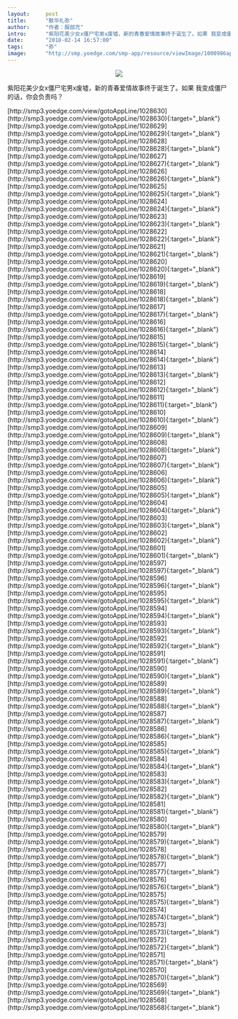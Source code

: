 ```yaml
---
layout:     post
title:      "散华礼弥"
author:     "作者：服部充"
intro:      "紫阳花美少女x僵尸宅男x废墟，新的青春爱情故事终于诞生了。如果 我变成僵尸的话，你会负责吗？"
date:       "2018-02-14 16:57:00"
tags:       "弥"
image:      "http://smp.yoedge.com/smp-app/resource/viewImage/1000986appline.png"
---
```

<div style="text-align: center">
<p><img src="http://smp.yoedge.com/smp-app/resource/viewImage/1000986appline.png"/></p>
</div>
<p class="post-meta">
<span>紫阳花美少女x僵尸宅男x废墟，新的青春爱情故事终于诞生了。如果 我变成僵尸的话，你会负责吗？</span>
</p>
[http://smp3.yoedge.com/view/gotoAppLine/1028630](http://smp3.yoedge.com/view/gotoAppLine/1028630){:target="_blank"}
[http://smp3.yoedge.com/view/gotoAppLine/1028629](http://smp3.yoedge.com/view/gotoAppLine/1028629){:target="_blank"}
[http://smp3.yoedge.com/view/gotoAppLine/1028628](http://smp3.yoedge.com/view/gotoAppLine/1028628){:target="_blank"}
[http://smp3.yoedge.com/view/gotoAppLine/1028627](http://smp3.yoedge.com/view/gotoAppLine/1028627){:target="_blank"}
[http://smp3.yoedge.com/view/gotoAppLine/1028626](http://smp3.yoedge.com/view/gotoAppLine/1028626){:target="_blank"}
[http://smp3.yoedge.com/view/gotoAppLine/1028625](http://smp3.yoedge.com/view/gotoAppLine/1028625){:target="_blank"}
[http://smp3.yoedge.com/view/gotoAppLine/1028624](http://smp3.yoedge.com/view/gotoAppLine/1028624){:target="_blank"}
[http://smp3.yoedge.com/view/gotoAppLine/1028623](http://smp3.yoedge.com/view/gotoAppLine/1028623){:target="_blank"}
[http://smp3.yoedge.com/view/gotoAppLine/1028622](http://smp3.yoedge.com/view/gotoAppLine/1028622){:target="_blank"}
[http://smp3.yoedge.com/view/gotoAppLine/1028621](http://smp3.yoedge.com/view/gotoAppLine/1028621){:target="_blank"}
[http://smp3.yoedge.com/view/gotoAppLine/1028620](http://smp3.yoedge.com/view/gotoAppLine/1028620){:target="_blank"}
[http://smp3.yoedge.com/view/gotoAppLine/1028619](http://smp3.yoedge.com/view/gotoAppLine/1028619){:target="_blank"}
[http://smp3.yoedge.com/view/gotoAppLine/1028618](http://smp3.yoedge.com/view/gotoAppLine/1028618){:target="_blank"}
[http://smp3.yoedge.com/view/gotoAppLine/1028617](http://smp3.yoedge.com/view/gotoAppLine/1028617){:target="_blank"}
[http://smp3.yoedge.com/view/gotoAppLine/1028616](http://smp3.yoedge.com/view/gotoAppLine/1028616){:target="_blank"}
[http://smp3.yoedge.com/view/gotoAppLine/1028615](http://smp3.yoedge.com/view/gotoAppLine/1028615){:target="_blank"}
[http://smp3.yoedge.com/view/gotoAppLine/1028614](http://smp3.yoedge.com/view/gotoAppLine/1028614){:target="_blank"}
[http://smp3.yoedge.com/view/gotoAppLine/1028613](http://smp3.yoedge.com/view/gotoAppLine/1028613){:target="_blank"}
[http://smp3.yoedge.com/view/gotoAppLine/1028612](http://smp3.yoedge.com/view/gotoAppLine/1028612){:target="_blank"}
[http://smp3.yoedge.com/view/gotoAppLine/1028611](http://smp3.yoedge.com/view/gotoAppLine/1028611){:target="_blank"}
[http://smp3.yoedge.com/view/gotoAppLine/1028610](http://smp3.yoedge.com/view/gotoAppLine/1028610){:target="_blank"}
[http://smp3.yoedge.com/view/gotoAppLine/1028609](http://smp3.yoedge.com/view/gotoAppLine/1028609){:target="_blank"}
[http://smp3.yoedge.com/view/gotoAppLine/1028608](http://smp3.yoedge.com/view/gotoAppLine/1028608){:target="_blank"}
[http://smp3.yoedge.com/view/gotoAppLine/1028607](http://smp3.yoedge.com/view/gotoAppLine/1028607){:target="_blank"}
[http://smp3.yoedge.com/view/gotoAppLine/1028606](http://smp3.yoedge.com/view/gotoAppLine/1028606){:target="_blank"}
[http://smp3.yoedge.com/view/gotoAppLine/1028605](http://smp3.yoedge.com/view/gotoAppLine/1028605){:target="_blank"}
[http://smp3.yoedge.com/view/gotoAppLine/1028604](http://smp3.yoedge.com/view/gotoAppLine/1028604){:target="_blank"}
[http://smp3.yoedge.com/view/gotoAppLine/1028603](http://smp3.yoedge.com/view/gotoAppLine/1028603){:target="_blank"}
[http://smp3.yoedge.com/view/gotoAppLine/1028602](http://smp3.yoedge.com/view/gotoAppLine/1028602){:target="_blank"}
[http://smp3.yoedge.com/view/gotoAppLine/1028601](http://smp3.yoedge.com/view/gotoAppLine/1028601){:target="_blank"}
[http://smp3.yoedge.com/view/gotoAppLine/1028597](http://smp3.yoedge.com/view/gotoAppLine/1028597){:target="_blank"}
[http://smp3.yoedge.com/view/gotoAppLine/1028596](http://smp3.yoedge.com/view/gotoAppLine/1028596){:target="_blank"}
[http://smp3.yoedge.com/view/gotoAppLine/1028595](http://smp3.yoedge.com/view/gotoAppLine/1028595){:target="_blank"}
[http://smp3.yoedge.com/view/gotoAppLine/1028594](http://smp3.yoedge.com/view/gotoAppLine/1028594){:target="_blank"}
[http://smp3.yoedge.com/view/gotoAppLine/1028593](http://smp3.yoedge.com/view/gotoAppLine/1028593){:target="_blank"}
[http://smp3.yoedge.com/view/gotoAppLine/1028592](http://smp3.yoedge.com/view/gotoAppLine/1028592){:target="_blank"}
[http://smp3.yoedge.com/view/gotoAppLine/1028591](http://smp3.yoedge.com/view/gotoAppLine/1028591){:target="_blank"}
[http://smp3.yoedge.com/view/gotoAppLine/1028590](http://smp3.yoedge.com/view/gotoAppLine/1028590){:target="_blank"}
[http://smp3.yoedge.com/view/gotoAppLine/1028589](http://smp3.yoedge.com/view/gotoAppLine/1028589){:target="_blank"}
[http://smp3.yoedge.com/view/gotoAppLine/1028588](http://smp3.yoedge.com/view/gotoAppLine/1028588){:target="_blank"}
[http://smp3.yoedge.com/view/gotoAppLine/1028587](http://smp3.yoedge.com/view/gotoAppLine/1028587){:target="_blank"}
[http://smp3.yoedge.com/view/gotoAppLine/1028586](http://smp3.yoedge.com/view/gotoAppLine/1028586){:target="_blank"}
[http://smp3.yoedge.com/view/gotoAppLine/1028585](http://smp3.yoedge.com/view/gotoAppLine/1028585){:target="_blank"}
[http://smp3.yoedge.com/view/gotoAppLine/1028584](http://smp3.yoedge.com/view/gotoAppLine/1028584){:target="_blank"}
[http://smp3.yoedge.com/view/gotoAppLine/1028583](http://smp3.yoedge.com/view/gotoAppLine/1028583){:target="_blank"}
[http://smp3.yoedge.com/view/gotoAppLine/1028582](http://smp3.yoedge.com/view/gotoAppLine/1028582){:target="_blank"}
[http://smp3.yoedge.com/view/gotoAppLine/1028581](http://smp3.yoedge.com/view/gotoAppLine/1028581){:target="_blank"}
[http://smp3.yoedge.com/view/gotoAppLine/1028580](http://smp3.yoedge.com/view/gotoAppLine/1028580){:target="_blank"}
[http://smp3.yoedge.com/view/gotoAppLine/1028579](http://smp3.yoedge.com/view/gotoAppLine/1028579){:target="_blank"}
[http://smp3.yoedge.com/view/gotoAppLine/1028578](http://smp3.yoedge.com/view/gotoAppLine/1028578){:target="_blank"}
[http://smp3.yoedge.com/view/gotoAppLine/1028577](http://smp3.yoedge.com/view/gotoAppLine/1028577){:target="_blank"}
[http://smp3.yoedge.com/view/gotoAppLine/1028576](http://smp3.yoedge.com/view/gotoAppLine/1028576){:target="_blank"}
[http://smp3.yoedge.com/view/gotoAppLine/1028575](http://smp3.yoedge.com/view/gotoAppLine/1028575){:target="_blank"}
[http://smp3.yoedge.com/view/gotoAppLine/1028574](http://smp3.yoedge.com/view/gotoAppLine/1028574){:target="_blank"}
[http://smp3.yoedge.com/view/gotoAppLine/1028573](http://smp3.yoedge.com/view/gotoAppLine/1028573){:target="_blank"}
[http://smp3.yoedge.com/view/gotoAppLine/1028572](http://smp3.yoedge.com/view/gotoAppLine/1028572){:target="_blank"}
[http://smp3.yoedge.com/view/gotoAppLine/1028571](http://smp3.yoedge.com/view/gotoAppLine/1028571){:target="_blank"}
[http://smp3.yoedge.com/view/gotoAppLine/1028570](http://smp3.yoedge.com/view/gotoAppLine/1028570){:target="_blank"}
[http://smp3.yoedge.com/view/gotoAppLine/1028569](http://smp3.yoedge.com/view/gotoAppLine/1028569){:target="_blank"}
[http://smp3.yoedge.com/view/gotoAppLine/1028568](http://smp3.yoedge.com/view/gotoAppLine/1028568){:target="_blank"}


